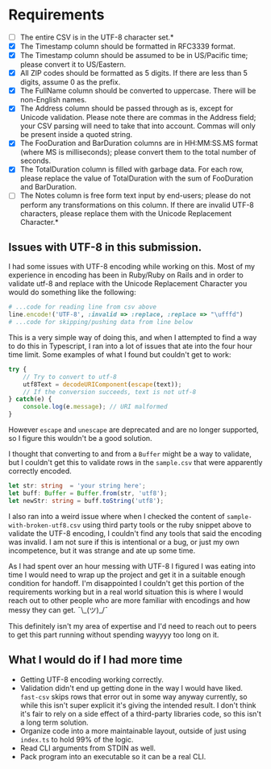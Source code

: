 # Requirements

- [ ] The entire CSV is in the UTF-8 character set.\*
- [x] The Timestamp column should be formatted in RFC3339 format.
- [x] The Timestamp column should be assumed to be in US/Pacific time; please convert it to US/Eastern.
- [x] All ZIP codes should be formatted as 5 digits. If there are less than 5 digits, assume 0 as the prefix.
- [x] The FullName column should be converted to uppercase. There will be non-English names.
- [x] The Address column should be passed through as is, except for Unicode validation. Please note there are commas in the Address field; your CSV parsing will need to take that into account. Commas will only be present inside a quoted string.
- [x] The FooDuration and BarDuration columns are in HH:MM:SS.MS format (where MS is milliseconds); please convert them to the total number of seconds.
- [x] The TotalDuration column is filled with garbage data. For each row, please replace the value of TotalDuration with the sum of FooDuration and BarDuration.
- [ ] The Notes column is free form text input by end-users; please do not perform any transformations on this column. If there are invalid UTF-8 characters, please replace them with the Unicode Replacement Character.\*

## Issues with UTF-8 in this submission.

I had some issues with UTF-8 encoding while working on this. Most of my experience in encoding has been in Ruby/Ruby on Rails and in order to validate utf-8 and replace with the Unicode Replacement Character you would do something like the following:
```ruby
# ...code for reading line from csv above
line.encode!('UTF-8', :invalid => :replace, :replace => "\ufffd")
# ...code for skipping/pushing data from line below
```

This is a very simple way of doing this, and when I attempted to find a way to do this in Typescript, I ran into a lot of issues that ate into the four hour time limit. Some examples of what I found but couldn't get to work:
```typescript
try {
    // Try to convert to utf-8
    utf8Text = decodeURIComponent(escape(text));
    // If the conversion succeeds, text is not utf-8
} catch(e) {
    console.log(e.message); // URI malformed
}
```

However `escape` and `unescape` are deprecated and are no longer supported, so I figure this wouldn't be a good solution.

I thought that converting to and from a `Buffer` might be a way to validate, but I couldn't get this to validate rows in the `sample.csv` that were apparently correctly encoded.
```typescript
let str: string  = 'your string here';
let buff: Buffer = Buffer.from(str, 'utf8');
let newStr: string = buff.toString('utf8');
```
I also ran into a weird issue where when I checked the content of `sample-with-broken-utf8.csv` using third party tools or the ruby snippet above to validate the UTF-8 encoding, I couldn't find any tools that said the encoding was invalid. I am not sure if this is intentional or a bug, or just my own incompetence, but it was strange and ate up some time.

As I had spent over an hour messing with UTF-8 I figured I was eating into time I would need to wrap up the project and get it in a suitable enough condition for handoff. I'm disappointed I couldn't get this portion of the requirements working but in a real world situation this is where I would reach out to other people who are more familiar with encodings and how messy they can get.  ¯\\\_(ツ)\_/¯

This definitely isn't my area of expertise and I'd need to reach out to peers to get this part running without spending wayyyy too long on it.

## What I would do if I had more time

- Getting UTF-8 encoding working correctly.
- Validation didn't end up getting done in the way I would have liked. `fast-csv` skips rows that error out in some way anyway currently, so while this isn't super explicit it's giving the intended result. I don't think it's fair to rely on a side effect of a third-party libraries code, so this isn't a long term solution.
- Organize code into a more maintainable layout, outside of just using `index.ts` to hold 99% of the logic.
- Read CLI arguments from STDIN as well.
- Pack program into an executable so it can be a real CLI.
